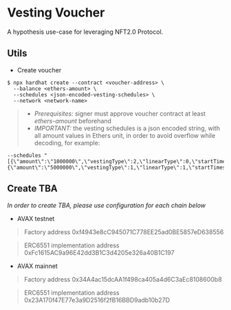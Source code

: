 # Vesting Voucher
A hypothesis use-case for leveraging NFT2.0 Protocol.

## Utils
- Create voucher
```
$ npx hardhat create --contract <voucher-address> \
  --balance <ethers-amount> \
  --schedules <json-encoded-vesting-schedules> \
  --network <network-name>
```
>  - *Prerequisites:* signer must approve voucher contract at least *ethers-amount* beforehand
>  - *IMPORTANT:* the vesting schedules is a json encoded string, with all amount values in Ethers unit, in order to avoid overflow while decoding, for example:
```
--schedules "[{\"amount\":\"1000000\",\"vestingType\":2,\"linearType\":0,\"startTimestamp\":1698828908,\"endTimestamp\":0,\"isVested\":0,\"remainingAmount\":\"0\"},{\"amount\":\"5000000\",\"vestingType\":1,\"linearType\":1,\"startTimestamp\":1700038508,\"endTimestamp\":1731660908,\"isVested\":0,\"remainingAmount\":\"5000000\"}]"
```

## Create TBA
*In order to create TBA, please use configuration for each chain below*
- AVAX testnet

>   Factory address 0xf4943e8cC945071C778EE25ad0BE5857eD638556

>   ERC6551 implementation address 0xFc1615AC9a96E42dd3B1C3d4205e326a40B1C197

- AVAX mainnet

>   Factory address 0x34A4ac15dcAA1f498ca405a4d6C3aEc8108600b8

>   ERC6551 implementation address 0x23A170f47E77e3a9D2516f2fB16BBD9adb10b27D

